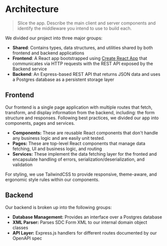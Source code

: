 # Architecture

> Slice the app. Describe the main client and server components and identify the middleware you intend to use to build each.

We divided our project into three major groups:

- **Shared**: Contains types, data structures, and utilities shared by both frontend and backend applications
- **Frontend**: A React app bootstrapped using [Create React App](https://create-react-app.dev/) that communicates via HTTP requests with the REST API exposed by the Backend service
- **Backend**: An Express-based REST API that returns JSON data and uses a Postgres database as a persistent storage layer


## Frontend

Our frontend is a single page application with multiple routes that fetch, transform, and display information from the backend, including: the form structure and responses. Following best practices, we divided our app into components, pages and services.

- **Components:** These are reusable React components that don't handle any business logic and are easily unit tested.
- **Pages:** These are top-level React components that manage data fetching, UI and business logic, and routing
- **Services:** These implement the data fetching layer for the fronted and encapsulate handling of errors, serialization/deserialization, and validation

For styling, we use TailwindCSS to provide responsive, theme-aware, and ergonomic style rules within our components.

## Backend

Our backend is broken up into the following groups:

- **Database Management:** Provides an interface over a Postgres database
- **XML Parser:** Parses SDC Form XML to our internal domain object classes
- **API Layer:** Express.js handlers for different routes documented by our OpenAPI spec
